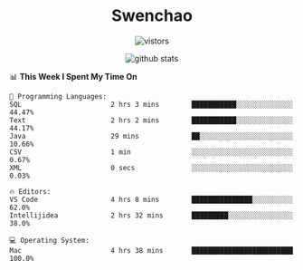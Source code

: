 <h1 align="center">Swenchao</h3>

<p align="center">
  <img src="https://visitor-badge.glitch.me/badge?page_id=Swenchao" alt="vistors" />
</p>

<p align="center">
  <img src="https://github-readme-stats.vercel.app/api?username=Swenchao&count_private=true&show_icons=true&theme=vue-dark&hide_title=true" alt="github stats" />
</p>

<!--START_SECTION:waka-->
📊 **This Week I Spent My Time On** 

```text
💬 Programming Languages: 
SQL                      2 hrs 3 mins        ███████████░░░░░░░░░░░░░░   44.47% 
Text                     2 hrs 2 mins        ███████████░░░░░░░░░░░░░░   44.17% 
Java                     29 mins             ██░░░░░░░░░░░░░░░░░░░░░░░   10.66% 
CSV                      1 min               ░░░░░░░░░░░░░░░░░░░░░░░░░   0.67% 
XML                      0 secs              ░░░░░░░░░░░░░░░░░░░░░░░░░   0.03%

🔥 Editors: 
VS Code                  4 hrs 8 mins        ███████████████░░░░░░░░░░   62.0% 
Intellijidea             2 hrs 32 mins       █████████░░░░░░░░░░░░░░░░   38.0%

💻 Operating System: 
Mac                      4 hrs 38 mins       █████████████████████████   100.0%

```


<!--END_SECTION:waka-->
